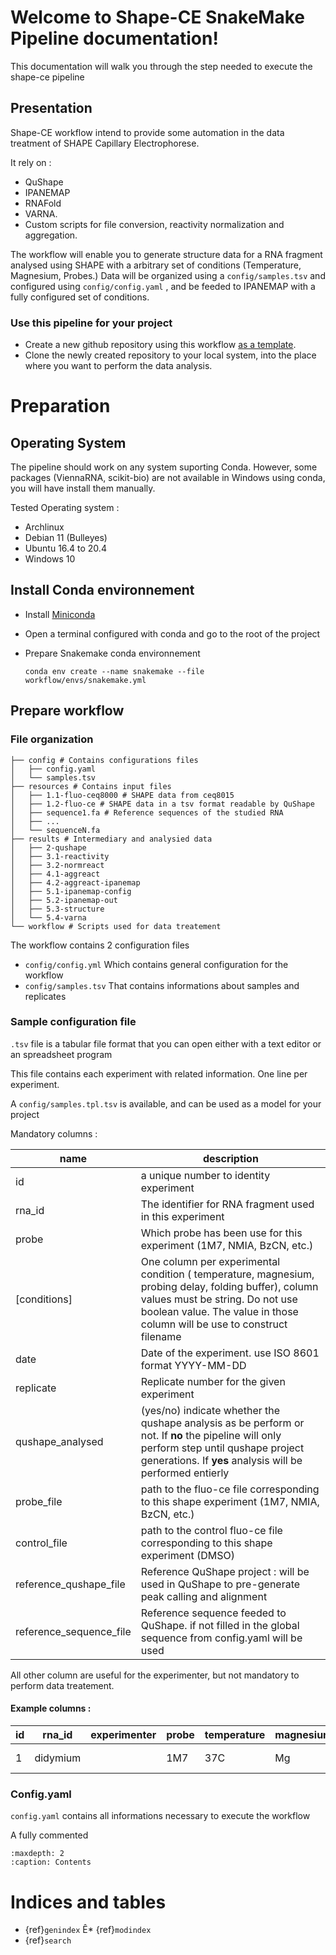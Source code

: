 # Welcome to Shape-CE SnakeMake Pipeline documentation!

This documentation will walk you through the step needed to execute the shape-ce pipeline

## Presentation

Shape-CE workflow intend to provide some automation in the data treatment of SHAPE Capillary Electrophorese.

It rely on : 

- QuShape
- IPANEMAP
- RNAFold
- VARNA. 
- Custom scripts for file conversion, reactivity normalization and aggregation.

The workflow will enable you to generate structure data for a RNA fragment analysed using SHAPE with a arbitrary set of conditions (Temperature, Magnesium, Probes.)
Data will be organized using a `config/samples.tsv` and configured using `config/config.yaml` , and be feeded to IPANEMAP with a fully configured set of conditions.

### Use this pipeline for your project

- Create a new github repository using this workflow [as a template](https://help.github.com/en/articles/creating-a-repository-from-a-template).
- Clone the newly created repository to your local system, into the place where you want to perform the data analysis.

# Preparation

## Operating System

The pipeline should work on any system suporting Conda. 
However, some packages (ViennaRNA, scikit-bio) are not available in Windows using conda, you will have install them manually.

Tested Operating system :
- Archlinux
- Debian 11 (Bulleyes)
- Ubuntu 16.4 to 20.4
- Windows 10



## Install Conda environnement

- Install [Miniconda](https://docs.conda.io/en/latest/miniconda.html)

- Open a terminal configured with conda and go to the root of the project

- Prepare Snakemake conda environnement
  
  ```
  conda env create --name snakemake --file workflow/envs/snakemake.yml
  ```

## Prepare workflow

### File organization

```
├── config # Contains configurations files
│   ├── config.yaml
│   └── samples.tsv
├── resources # Contains input files
│   ├── 1.1-fluo-ceq8000 # SHAPE data from ceq8015
│   ├── 1.2-fluo-ce # SHAPE data in a tsv format readable by QuShape
│   ├── sequence1.fa # Reference sequences of the studied RNA
│   ├── ... 
│   └── sequenceN.fa
├── results # Intermediary and analysied data
│   ├── 2-qushape
│   ├── 3.1-reactivity
│   ├── 3.2-normreact
│   ├── 4.1-aggreact
│   ├── 4.2-aggreact-ipanemap
│   ├── 5.1-ipanemap-config
│   ├── 5.2-ipanemap-out
│   ├── 5.3-structure
│   └── 5.4-varna 
└── workflow # Scripts used for data treatement
```

The workflow contains 2 configuration files

- `config/config.yml` Which contains general configuration for the workflow
- `config/samples.tsv` That contains informations about samples and replicates

### Sample configuration file

`.tsv` file is a tabular file format that you can open either with a text editor or an spreadsheet program

This file contains each experiment with related information. One line per experiment.

A `config/samples.tpl.tsv` is available, and can be used as a model for your project


Mandatory columns  :

| name                    | description                                                                                                                                                                                                         |
| ----------------------- | ------------------------------------------------------------------------------------------------------------------------------------------------------------------------------------------------------------------- |
| id                      | a unique number to identity experiment                                                                                                                                                                              |
| rna_id                  | The identifier for RNA fragment used in this experiment                                                                                                                                                             |
| probe                   | Which probe has been use for this experiment (1M7, NMIA, BzCN, etc.)                                                                                                                                                |
| [conditions]            | One column per experimental condition ( temperature, magnesium, probing delay, folding buffer), column values must be string. Do not use boolean value. The value in those column will be use to construct filename |
| date                    | Date of the experiment. use ISO 8601 format YYYY-MM-DD                                                                                                                                                              |
| replicate               | Replicate number for the given experiment                                                                                                                                                                           |
| qushape_analysed        | (yes/no) indicate whether the qushape analysis as be perform or not. If **no** the pipeline will only perform step until qushape project generations. If **yes** analysis will be performed entierly                |
| probe_file              | path to the fluo-ce file corresponding to this shape experiment (1M7, NMIA, BzCN, etc.)                                                                                                                             |
| control_file            | path to the control fluo-ce file corresponding to this shape experiment (DMSO)                                                                                                                                      |
| reference_qushape_file  | Reference QuShape project : will be used in QuShape to pre-generate peak calling and alignment                                                                                                                      |
| reference_sequence_file | Reference sequence feeded to QuShape. if not filled in the global sequence from config.yaml will be used                                                                                                            |

 All other column are useful for the experimenter, but not mandatory to perform data treatement.

#### Example columns :

| id  | rna_id   | experimenter | probe | temperature | magnesium | folding_buffer | probing_delay | primer | rna_begin | rna_end | date       | replicate | qushape_analysed | reference_qushape_file                  | reference_sequence_file | probe_file                              | control_file                                    |
| --- | -------- | ------------ | ----- | ----------- | --------- | -------------- | ------------- | ------ | --------- | ------- | ---------- | --------- | ---------------- | --------------------------------------- | ----------------------- | --------------------------------------- | ----------------------------------------------- |
| 1   | didymium |              | 1M7   | 37C         | Mg        |                |               |        |           |         | 2019-08-01 | 1         | yes              | 2-qushape/didymium_1M7_37C_Mg_3.qushape | didymium.fa             | input/didymium_1M7_37C_Mg_1.fluo-ce.tsv | input/didymium_DMSO_of_1M7_37C_Mg_1.fluo-ce.tsv |

### Config.yaml

`config.yaml` contains all informations necessary to execute the workflow

A fully commented 








```{toctree}
:maxdepth: 2
:caption: Contents
```

Indices and tables
==================

* {ref}`genindex`
Ê* {ref}`modindex`
* {ref}`search`
